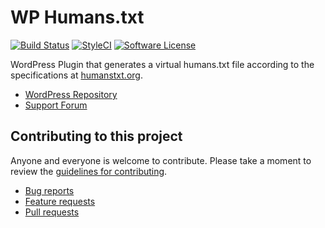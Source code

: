 # WP Humans.txt

[![Build Status](https://travis-ci.org/artstorm/wp-humans-txt.png?branch=develop)](https://travis-ci.org/artstorm/wp-humans-txt)
[![StyleCI](https://styleci.io/repos/9210672/shield)](https://styleci.io/repos/9210672)
[![Software License](https://img.shields.io/badge/license-GPL-brightgreen.svg?style=flat-square)](LICENSE.md)

WordPress Plugin that generates a virtual humans.txt file according to the
specifications at [humanstxt.org](http://humanstxt.org/).

* [WordPress Repository](http://wordpress.org/extend/plugins/wp-humanstxt/)
* [Support Forum](http://wordpress.org/support/plugin/wp-humanstxt)

## Contributing to this project

Anyone and everyone is welcome to contribute. Please take a moment to
review the [guidelines for contributing](CONTRIBUTING.md).

* [Bug reports](CONTRIBUTING.md#bugs)
* [Feature requests](CONTRIBUTING.md#features)
* [Pull requests](CONTRIBUTING.md#pull-requests)
